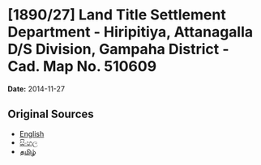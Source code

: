 # [1890/27] Land Title Settlement Department - Hiripitiya, Attanagalla D/S Division, Gampaha District - Cad. Map No. 510609

**Date:** 2014-11-27

## Original Sources

- [English](https://documents.gov.lk/view/extra-gazettes/2014/11/1890-27_E.pdf)
- [සිංහල](https://documents.gov.lk/view/extra-gazettes/2014/11/1890-27_S.pdf)
- [தமிழ்](https://documents.gov.lk/view/extra-gazettes/2014/11/1890-27_T.pdf)
